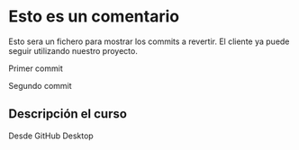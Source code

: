 # Esto es un comentario

Esto sera un fichero para mostrar los commits a revertir. El cliente ya puede seguir utilizando nuestro proyecto.

Primer commit

Segundo commit

## Descripción el curso

Desde GitHub Desktop
